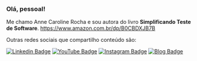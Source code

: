 ### Olá, pessoal! 

Me chamo Anne Caroline Rocha e sou autora do livro **Simplificando Teste de Software**.  https://www.amazon.com.br/dp/B0CBDXJB7B 


<!-- div align="center">
  <img height="180em" src="https://github-readme-stats.vercel.app/api/top-langs/?username=carolsprak&layout=compact&langs_count=16&theme=dracula"/>
</div -->

Outras redes sociais que compartilho conteúdo são:

[![Linkedin Badge](https://img.shields.io/badge/-LinkedIn-blue?style=flat-square&logo=Linkedin&logoColor=white&link=https://www.linkedin.com/in/annecaroline)](https://www.linkedin.com/in/annecaroline)
[![YouTube Badge](https://img.shields.io/badge/-YouTube-f1311c?style=flat-square&labelColor=f1311c&logo=youtube&logoColor=white&link=https://www.youtube.com/@annerocha_qa)](https://www.youtube.com/@annerocha_qa)
[![Instagram Badge](https://img.shields.io/badge/-Instagram-orange?style=flat-square&logo=Instagram&logoColor=white&link=https://www.instagram.com/annerocha_qa)](https://www.instagram.com/annerocha_qa)
[![Blog Badge](https://img.shields.io/badge/Blog-GTSW-green)](https://medium.com/gtsw)

<!--
**carolsprak/carolsprak** is a ✨ _special_ ✨ repository because its `README.md` (this file) appears on your GitHub profile.

Here are some ideas to get you started:

- 🔭 I’m currently working on ...
-  I’m currently learning ...
- 👯 I’m looking to collaborate on ...
-  I’m looking for help with ...
-  Ask me about ...
- 📫 How to reach me: ...
-  Pronouns: ...
- ⚡ Fun fact: ...
-->
